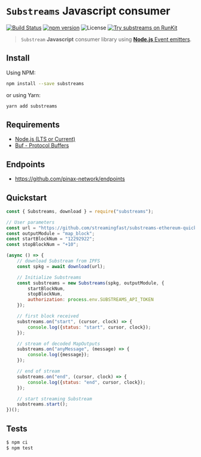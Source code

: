 # `Substreams` **Javascript** consumer

[![Build Status](https://github.com/pinax-network/substreams-js/actions/workflows/test.yml/badge.svg)](https://github.com/pinax-network/substreams-js/actions/workflows/test.yml)
[![npm version](https://badge.fury.io/js/substreams.svg)](https://badge.fury.io/js/substreams)
![License](https://img.shields.io/github/license/pinax-network/substreams-js)
[![Try substreams on RunKit](https://badge.runkitcdn.com/substreams.svg)](https://npm.runkit.com/substreams)
> `Substream` **Javascript** consumer library using [**Node.js** Event emitters](https://nodejs.dev/en/learn/the-nodejs-event-emitter/).

## Install

Using NPM:

```bash
npm install --save substreams
```

or using Yarn:

```bash
yarn add substreams
```

## Requirements

- [Node.js (LTS or Current)](https://nodejs.org/en/)
- [Buf - Protocol Buffers](https://buf.build/)

## Endpoints

- https://github.com/pinax-network/endpoints

## Quickstart

```js
const { Substreams, download } = require("substreams");

// User parameters
const url = "https://github.com/streamingfast/substreams-ethereum-quickstart/releases/download/1.0.0/substreams-ethereum-quickstart-v1.0.0.spkg";
const outputModule = "map_block";
const startBlockNum = "12292922";
const stopBlockNum = "+10";

(async () => {
    // download Substream from IPFS
    const spkg = await download(url);

    // Initialize Substreams
    const substreams = new Substreams(spkg, outputModule, {
        startBlockNum,
        stopBlockNum,
        authorization: process.env.SUBSTREAMS_API_TOKEN
    });

    // first block received
    substreams.on("start", (cursor, clock) => {
        console.log({status: "start", cursor, clock});
    });

    // stream of decoded MapOutputs
    substreams.on("anyMessage", (message) => {
        console.log({message});
    });

    // end of stream
    substreams.on("end", (cursor, clock) => {
        console.log({status: "end", cursor, clock});
    });

    // start streaming Substream
    substreams.start();
})();
```

## Tests

```bash
$ npm ci
$ npm test
```
